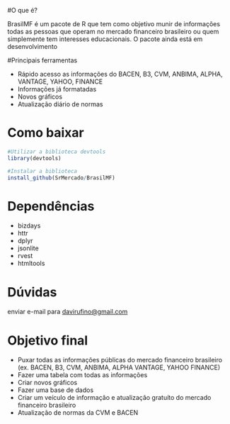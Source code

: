 #O que é?

BrasilMF é um pacote de R que tem como objetivo munir de informações todas as pessoas que operam no mercado financeiro brasileiro ou quem simplemente tem interesses educacionais. O pacote ainda está em desenvolvimento

#Principais ferramentas

* Rápido acesso as informações do BACEN, B3, CVM, ANBIMA, ALPHA, VANTAGE, YAHOO, FINANCE
* Informações já formatadas
* Novos gráficos
* Atualização diário de normas

# Como baixar

```R
#Utilizar a biblioteca devtools
library(devtools)
```
```R
#Instalar a biblioteca
install_github(SrMercado/BrasilMF)
```

# Dependências

* bizdays
* httr
* dplyr
* jsonlite
* rvest
* htmltools

# Dúvidas

enviar e-mail para davirufino@gmail.com

# Objetivo final

* Puxar todas as informações públicas do mercado financeiro brasileiro (ex. BACEN, B3, CVM, ANBIMA, ALPHA VANTAGE, YAHOO FINANCE)
* Fazer uma tabela com todas as informações
* Criar novos gráficos
* Fazer uma base de dados
* Criar um veículo de informação e atualização gratuíto do mercado financeiro brasileiro
* Atualização de normas da CVM e BACEN
